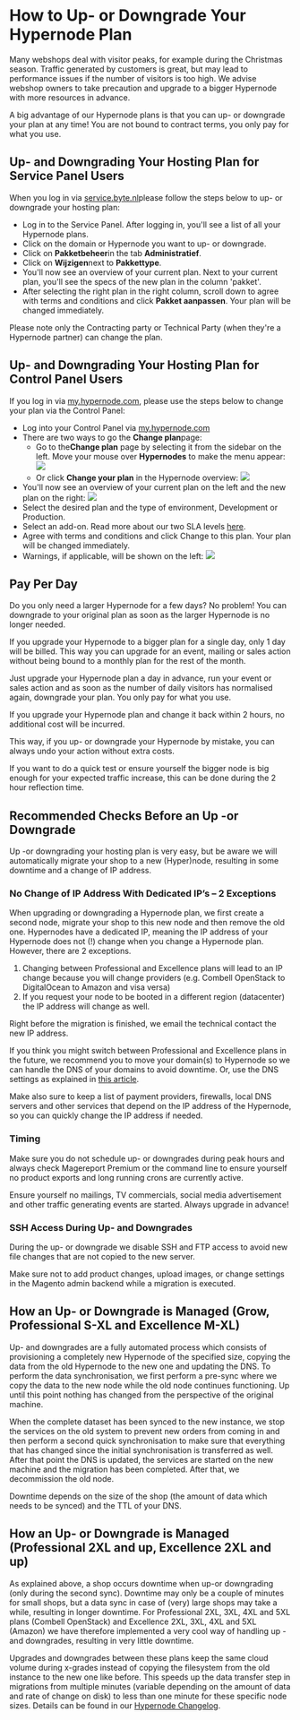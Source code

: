 <!-- source: https://support.hypernode.com/en/about/billing/how-to-up-or-downgrade-your-hypernode-plan/ -->
# How to Up- or Downgrade Your Hypernode Plan

Many webshops deal with visitor peaks, for example during the Christmas season. Traffic generated by customers is great, but may lead to performance issues if the number of visitors is too high. We advise webshop owners to take precaution and upgrade to a bigger Hypernode with more resources in advance.

A big advantage of our Hypernode plans is that you can up- or downgrade your plan at any time! You are not bound to contract terms, you only pay for what you use.


Up- and Downgrading Your Hosting Plan for Service Panel Users
-------------------------------------------------------------

When you log in via [service.byte.nl](https://auth.byte.nl/)please follow the steps below to up- or downgrade your hosting plan:

* Log in to the Service Panel. After logging in, you'll see a list of all your Hypernode plans.
* Click on the domain or Hypernode you want to up- or downgrade.
* Click on **Pakketbeheer**in the tab **Administratief**.
* Click on **Wijzigen**next to **Pakkettype**.
* You'll now see an overview of your current plan. Next to your current plan, you'll see the specs of the new plan in the column 'pakket'.
* After selecting the right plan in the right column, scroll down to agree with terms and conditions and click **Pakket aanpassen**. Your plan will be changed immediately.

Please note only the Contracting party or Technical Party (when they're a Hypernode partner) can change the plan. 

Up- and Downgrading Your Hosting Plan for Control Panel Users
-------------------------------------------------------------

If you log in via [my.hypernode.com](https://auth.hypernode.com/), please use the steps below to change your plan via the Control Panel: 

* Log into your Control Panel via [my.hypernode.com](http://my.hypernode.com)
* There are two ways to go the **Change plan**page:
	+ Go to the**Change plan** page by selecting it from the sidebar on the left. Move your mouse over **Hypernodes** to make the menu appear:
	![](_res/YqbbPnc1vfVsic4Kn0_vQRU6kipJ9FLviw.png)
	+ Or click **Change your plan** in the Hypernode overview:
	![](_res/4tWafqDklisEwVNRFCA8VVvhf0zHkYMi1A.png)
* You'll now see an overview of your current plan on the left and the new plan on the right:
![](_res/tkmbOB9hsfJ0SfLR-TNCFtKqzRNgC6bvmA.png)
* Select the desired plan and the type of environment, Development or Production.
* Select an add-on. Read more about our two SLA levels [here](https://support.hypernode.com/en/about/support/emergency-support-outside-office-hours-#Hypernode-Emergency-Service-Costs).
* Agree with terms and conditions and click Change to this plan. Your plan will be changed immediately.
* Warnings, if applicable, will be shown on the left:
![](_res/Jj6sq6hcxEZtdvCoSzgGoP2vaz9lm-j9oA.png)

Pay Per Day
-----------

Do you only need a larger Hypernode for a few days? No problem! You can downgrade to your original plan as soon as the larger Hypernode is no longer needed.

If you upgrade your Hypernode to a bigger plan for a single day, only 1 day will be billed. This way you can upgrade for an event, mailing or sales action without being bound to a monthly plan for the rest of the month.

Just upgrade your Hypernode plan a day in advance, run your event or sales action and as soon as the number of daily visitors has normalised again, downgrade your plan. You only pay for what you use.

If you upgrade your Hypernode plan and change it back within 2 hours, no additional cost will be incurred.

This way, if you up- or downgrade your Hypernode by mistake, you can always undo your action without extra costs.

If you want to do a quick test or ensure yourself the bigger node is big enough for your expected traffic increase, this can be done during the 2 hour reflection time.

Recommended Checks Before an Up -or Downgrade
---------------------------------------------

Up -or downgrading your hosting plan is very easy, but be aware we will automatically migrate your shop to a new (Hyper)node, resulting in some downtime and a change of IP address.

### No Change of IP Address With Dedicated IP’s – 2 Exceptions

When upgrading or downgrading a Hypernode plan, we first create a second node, migrate your shop to this new node and then remove the old one. Hypernodes have a dedicated IP, meaning the IP address of your Hypernode does not (!) change when you change a Hypernode plan. However, there are 2 exceptions.

1. Changing between Professional and Excellence plans will lead to an IP change because you will change providers (e.g. Combell OpenStack to DigitalOcean to Amazon and visa versa)
2. If you request your node to be booted in a different region (datacenter) the IP address will change as well.

Right before the migration is finished, we email the technical contact the new IP address.

If you think you might switch between Professional and Excellence plans in the future, we recommend you to move your domain(s) to Hypernode so we can handle the DNS of your domains to avoid downtime. Or, use the DNS settings as explained in [this article](https://support.hypernode.com/knowledgebase/dns-settings-hypernode/).

Make also sure to keep a list of payment providers, firewalls, local DNS servers and other services that depend on the IP address of the Hypernode, so you can quickly change the IP address if needed.

### Timing

Make sure you do not schedule up- or downgrades during peak hours and always check Magereport Premium or the command line to ensure yourself no product exports and long running crons are currently active.

Ensure yourself no mailings, TV commercials, social media advertisement and other traffic generating events are started. Always upgrade in advance!

### SSH Access During Up- and Downgrades

During the up- or downgrade we disable SSH and FTP access to avoid new file changes that are not copied to the new server.

Make sure not to add product changes, upload images, or change settings in the Magento admin backend while a migration is executed.

How an Up- or Downgrade is Managed (Grow, Professional S-XL and Excellence M-XL)
--------------------------------------------------------------------------------

Up- and downgrades are a fully automated process which consists of provisioning a completely new Hypernode of the specified size, copying the data from the old Hypernode to the new one and updating the DNS. To perform the data synchronisation, we first perform a pre-sync where we copy the data to the new node while the old node continues functioning. Up until this point nothing has changed from the perspective of the original machine.

When the complete dataset has been synced to the new instance, we stop the services on the old system to prevent new orders from coming in and then perform a second quick synchronisation to make sure that everything that has changed since the initial synchronisation is transferred as well. After that point the DNS is updated, the services are started on the new machine and the migration has been completed. After that, we decommission the old node.

Downtime depends on the size of the shop (the amount of data which needs to be synced) and the TTL of your DNS.

How an Up- or Downgrade is Managed (Professional 2XL and up, Excellence 2XL and up)
-----------------------------------------------------------------------------------

As explained above, a shop occurs downtime when up-or downgrading (only during the second sync). Downtime may only be a couple of minutes for small shops, but a data sync in case of (very) large shops may take a while, resulting in longer downtime. For Professional 2XL, 3XL, 4XL and 5XL plans (Combell OpenStack) and Excellence 2XL, 3XL, 4XL and 5XL (Amazon) we have therefore implemented a very cool way of handling up -and downgrades, resulting in very little downtime.

Upgrades and downgrades between these plans keep the same cloud volume during x-grades instead of copying the filesystem from the old instance to the new one like before. This speeds up the data transfer step in migrations from multiple minutes (variable depending on the amount of data and rate of change on disk) to less than one minute for these specific node sizes. Details can be found in our [Hypernode Changelog](https://changelog.hypernode.com/changelog/faster-upscaling-larger-excellence-hypernodes/).
